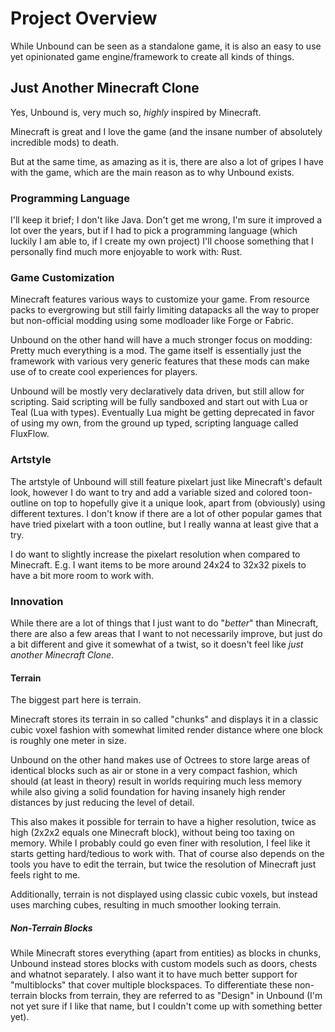 # Project Overview

While Unbound can be seen as a standalone game, it is also an easy to use yet opinionated game engine/framework to create all kinds of things.

## Just Another Minecraft Clone

Yes, Unbound is, very much so, _highly_ inspired by Minecraft.

Minecraft is great and I love the game (and the insane number of absolutely incredible mods) to death.

But at the same time, as amazing as it is, there are also a lot of gripes I have with the game, which are the main reason as to why Unbound exists.

### Programming Language

I'll keep it brief; I don't like Java. Don't get me wrong, I'm sure it improved a lot over the years, but if I had to pick a programming language (which luckily I am able to, if I create my own project) I'll choose something that I personally find much more enjoyable to work with: Rust.

### Game Customization

Minecraft features various ways to customize your game. From resource packs to evergrowing but still fairly limiting datapacks all the way to proper but non-official modding using some modloader like Forge or Fabric.

Unbound on the other hand will have a much stronger focus on modding: Pretty much everything is a mod. The game itself is essentially just the framework with various very generic features that these mods can make use of to create cool experiences for players.

Unbound will be mostly very declaratively data driven, but still allow for scripting. Said scripting will be fully sandboxed and start out with Lua or Teal (Lua with types). Eventually Lua might be getting deprecated in favor of using my own, from the ground up typed, scripting language called FluxFlow.

### Artstyle

The artstyle of Unbound will still feature pixelart just like Minecraft's default look, however I do want to try and add a variable sized and colored toon-outline on top to hopefully give it a unique look, apart from (obviously) using different textures. I don't know if there are a lot of other popular games that have tried pixelart with a toon outline, but I really wanna at least give that a try.

I do want to slightly increase the pixelart resolution when compared to Minecraft. E.g. I want items to be more around 24x24 to 32x32 pixels to have a bit more room to work with.

### Innovation

While there are a lot of things that I just want to do "_better_" than Minecraft, there are also a few areas that I want to not necessarily improve, but just do a bit different and give it somewhat of a twist, so it doesn't feel like _just another Minecraft Clone_.

#### Terrain

The biggest part here is terrain.

Minecraft stores its terrain in so called "chunks" and displays it in a classic cubic voxel fashion with somewhat limited render distance where one block is roughly one meter in size.

Unbound on the other hand makes use of Octrees to store large areas of identical blocks such as air or stone in a very compact fashion, which should (at least in theory) result in worlds requiring much less memory while also giving a solid foundation for having insanely high render distances by just reducing the level of detail.

This also makes it possible for terrain to have a higher resolution, twice as high (2x2x2 equals one Minecraft block), without being too taxing on memory. While I probably could go even finer with resolution, I feel like it starts getting hard/tedious to work with. That of course also depends on the tools you have to edit the terrain, but twice the resolution of Minecraft just feels right to me.

Additionally, terrain is not displayed using classic cubic voxels, but instead uses marching cubes, resulting in much smoother looking terrain.

##### Non-Terrain Blocks

While Minecraft stores everything (apart from entities) as blocks in chunks, Unbound instead stores blocks with custom models such as doors, chests and whatnot separately. I also want it to have much better support for "multiblocks" that cover multiple blockspaces. To differentiate these non-terrain blocks from terrain, they are referred to as "Design" in Unbound (I'm not yet sure if I like that name, but I couldn't come up with something better yet).

